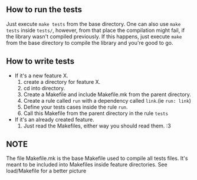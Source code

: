 How to run the tests
---
Just execute  `make tests` from the base directory. One can also use
`make tests` inside `tests/`, however, from that place the compilation
might fail, if the library wasn't compiled previously. If this happens, just
execute `make` from the base directory to compile the library and you're
good to go.

How to write tests
---
- If it's a new feature X.
  1. create a directory for feature X.
  2. cd into directory.
  3. Create a Makefile and include Makefile.mk from the parent directory.
  4. Create a rule called `run` with a dependency called `link`.(ie `run: link`)
  5. Define your tests cases inside the rule `run`.
  6. Call this Makefile from the parent directory in the rule `tests`
- If it's an already created feature.
  1. Just read the Makefiles, either way you should read them. :3

## NOTE
The file Makefile.mk is the base Makefile used to compile all tests files.
It's meant to be included into Makefiles inside feature directories. See
load/Makefile for a better picture


